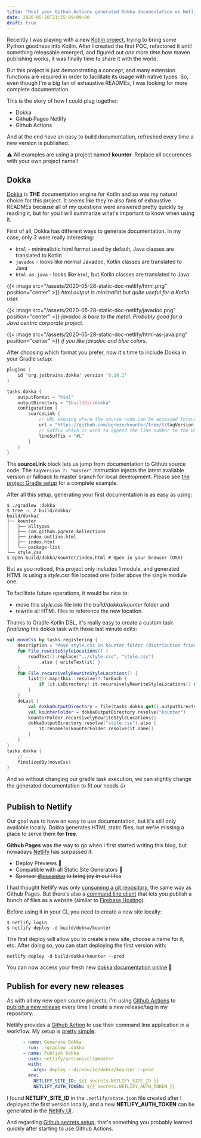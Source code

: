 ```yaml
---
title: "Host your Github Actions generated Dokka documentation on Netlify"
date: 2020-05-28T21:55:09+09:00
draft: true
---
```


Recently I was playing with a new [Kotlin project](https://github.com/pgreze/kounter), trying to bring some Python goodness into Kotlin.
After I created the first POC, refactored it until something releasable emerged, and figured out *one more time* how maven publishing works, it was finally time to share it with the world.

But this project is just demonstrating a concept, and many extension functions are required in order to facilitate its usage with native types.
So, even though I'm a big fan of exhaustive READMEs, I was looking for more complete documentation.

This is the story of how I could plug together:

- Dokka
- ~~Github Pages~~ Netlify
- Github Actions

And at the end have an easy to build documentation, refreshed every time a new version is published.

⚠️ All examples are using a project named **kounter**. Replace all occurences with your own project name!!

## Dokka

[Dokka](https://github.com/Kotlin/dokka) is **THE** documentation engine for Kotlin and so was my natural choice for this project.
It seems like they're also fans of exhaustive READMEs because all of my questions were answered pretty quickly by reading it, but for you I will summarize what's important to know when using it.

First of all, Dokka has different ways to generate documentation.
In my case, only 3 were really interesting:

- `html` - minimalistic html format used by default, Java classes are translated to Kotlin
- `javadoc` - looks like normal Javadoc, Kotlin classes are translated to Java
- `html-as-java` - looks like `html`, but Kotlin classes are translated to Java

{{< image src="/assets/2020-05-28-static-doc-netlify/html.png" position="center" >}}
*html output is minimalist but quite useful for a Kotlin user.*

{{< image src="/assets/2020-05-28-static-doc-netlify/javadoc.png" position="center" >}}
*javadoc is bare to the metal. Probably good for a Java centric corporate project.*

{{< image src="/assets/2020-05-28-static-doc-netlify/html-as-java.png" position="center" >}}
*if you like javadoc and blue colors.*

After choosing which format you prefer, now it's time to include Dokka in your Gradle setup:

```kotlin
plugins {
    id 'org.jetbrains.dokka' version '0.10.1'
}

tasks.dokka {
    outputFormat = "html"
    outputDirectory = "$buildDir/dokka"
    configuration {
        sourceLink {
            // URL showing where the source code can be accessed through the web browser
            url = "https://github.com/pgreze/kounter/tree/${tagVersion ?: "master"}/"
            // Suffix which is used to append the line number to the URL. Use #L for GitHub
            lineSuffix = "#L"
        }
    }
}
```

The **sourceLink** block lets us jump from documentation to Github source code.
The `tagVersion ?: "master"` instruction injects the latest available version or fallback to master branch for local development.
Please see [the project Gradle setup](https://github.com/pgreze/kounter/blob/76fb78ecf338bf84d6cb5054342a4bc4319055d7/build.gradle.kts#L14) for a complete example.

After all this setup, generating your first documentation is as easy as using:

```
$ ./gradlew :dokka
$ tree -L 2 build/dokka/
build/dokka/
├── kounter
│   ├── alltypes
│   ├── com.github.pgreze.kollections
│   ├── index-outline.html
│   ├── index.html
│   └── package-list
└── style.css
$ open build/dokka/kounter/index.html # Open in your browser (OSX)
```

But as you noticed, this project only includes 1 module,
and generated HTML is using a *style.css* file located one folder above the single module one.

To facilitate future operations, it would be nice to:
- move this *style.css* file into the *build/dokka/kounter* folder and
- rewrite all HTML files to reference the new location.

Thanks to Gradle Kotlin DSL, it's really easy to create a custom task *finalizing* the dokka task with those last minute edits:

```kotlin
val moveCss by tasks.registering {
    description = "Move style.css in kounter folder (distribution friendly)."
    fun File.rewriteStyleLocations() {
        readText().replace("../style.css", "style.css")
            .also { writeText(it) }
    }
    fun File.recursivelyRewriteStyleLocations() {
        list()?.map(this::resolve)?.forEach {
            if (it.isDirectory) it.recursivelyRewriteStyleLocations() else it.rewriteStyleLocations()
        }
    }
    doLast {
        val dokkaOutputDirectory = file(tasks.dokka.get().outputDirectory)
        val kounterFolder = dokkaOutputDirectory.resolve("kounter")
        kounterFolder.recursivelyRewriteStyleLocations()
        dokkaOutputDirectory.resolve("style.css").also {
            it.renameTo(kounterFolder.resolve(it.name))
        }
    }
}
tasks.dokka {
    // ...
    finalizedBy(moveCss)
}
```

And so without changing our gradle task execution, we can slightly change 
the generated documentation to fit our needs 👍

## Publish to Netlify

Our goal was to have an easy to use documentation, but it's still only available locally.
Dokka generates HTML static files, but we're missing a place to serve them **for free**.

**Github Pages** was the way to go when I first started writing this blog,
but nowadays [Netlify](https://www.netlify.com/github-pages-vs-netlify/) 
has surpassed it:
- Deploy Previews 🤩
- Compatible with all Static Site Generators 🤩
- ~~Sponsor [@cassidoo](https://twitter.com/cassidoo) to bring joy in our lifes~~

I had thought Netlify was only [consuming a git repository](https://www.netlify.com/blog/2016/09/29/a-step-by-step-guide-deploying-on-netlify/), the same way as Github Pages.
But there's also a [command line client](https://docs.netlify.com/cli/get-started/)
that lets you publish a bunch of files as a website (similar to [Firebase Hosting](https://firebase.google.com/docs/hosting)).

Before using it in your CI, you need to create a new site locally:

```
$ netlify login
$ netlify deploy -d build/dokka/kounter
```

The first deploy will allow you to create a new site, choose a name for it, etc.
After doing so, you can start deploying the first version with:

```
netlify deploy -d build/dokka/kounter --prod
```

You can now access your fresh new [dokka documentation online](https://kounter.netlify.app/) 🎉

## Publish for every new releases

As with all my new open source projects, I'm using [Github Actions](https://github.com/features/actions) to [publish a new release](https://github.com/pgreze/kounter/blob/76fb78ecf338bf84d6cb5054342a4bc4319055d7/.github/workflows/publish.yml) every time I create a new release/tag in my repository.

Netlify provides a [Github Action](https://github.com/netlify/actions/tree/master/cli) to use
their command line application in a workflow.
My setup is [pretty simple](https://github.com/pgreze/kounter/blob/76fb78ecf338bf84d6cb5054342a4bc4319055d7/.github/workflows/publish.yml#L41):

```yaml
      - name: Generate Dokka
        run: ./gradlew :dokka
      - name: Publish Dokka
        uses: netlify/actions/cli@master
        with:
          args: deploy --dir=build/dokka/kounter --prod
        env:
          NETLIFY_SITE_ID: ${{ secrets.NETLIFY_SITE_ID }}
          NETLIFY_AUTH_TOKEN: ${{ secrets.NETLIFY_AUTH_TOKEN }}
```

I found **NETLIFY_SITE_ID** in the `.netlify/state.json` file created after I deployed the first version locally, and a new **NETLIFY_AUTH_TOKEN** can be generated in the [Netlify UI](https://docs.netlify.com/cli/get-started/#obtain-a-token-in-the-netlify-ui).

And regarding [Github secrets setup](https://help.github.com/en/actions/configuring-and-managing-workflows/creating-and-storing-encrypted-secrets), that's something you probably learned quickly after starting to use Github Actions.
